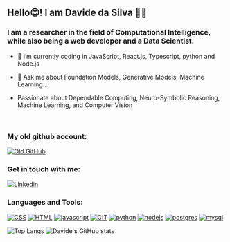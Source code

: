## Hello😊! I am Davide da Silva 🖐🏼

<!-- I am engaged in research within the Computational Intelligence field, while also being a web developer and having a Data Scientist. -->
### I am a researcher in the field of Computational Intelligence, while also being a web developer and a Data Scientist.

- 🌱 I’m currently coding in JavaScript, React.js, Typescript, python and Node.js

- 💬 Ask me about Foundation Models, Generative Models, Machine Learning...
- Passionate about Dependable Computing, Neuro-Symbolic Reasoning, Machine Learning, and Computer Vision
<br />

### My old github account:

[![Old GitHub](https://img.shields.io/badge/GitHub-100000?style=for-the-badge&logo=github&logoColor=white)](https://github.com/davideclode)

### Get in touch with me:

[![Linkedin](https://img.shields.io/badge/LinkedIn-0077B5?style=for-the-badge&logo=linkedin&logoColor=white)](https://www.linkedin.com/in/davide-da-silva-softwaredeveloper-datascientist/)

### Languages and Tools:

[![CSS](https://img.shields.io/badge/CSS-239120?&style=for-the-badge&logo=css3&logoColor=white)](https://www.w3schools.com/css/)  [![HTML](https://img.shields.io/badge/HTML-239120?style=for-the-badge&logo=html5&logoColor=white)](https://www.w3schools.com/css/) [![javascript](https://img.shields.io/badge/JavaScript-F7DF1E?style=for-the-badge&logo=javascript&logoColor=black)](https://developer.mozilla.org/en-US/docs/Web/JavaScript) [![GIT](	https://img.shields.io/badge/GIT-E44C30?style=for-the-badge&logo=git&logoColor=white)](https://git-scm.com/)  [![python](https://img.shields.io/badge/Python-3776AB?style=for-the-badge&logo=python&logoColor=white)](https://www.google.com.br/url?sa=t&rct=j&q=&esrc=s&source=web&cd=&cad=rja&uact=8&ved=2ahUKEwi3s5-qg6CGAxWEBrkGHRItACAQFnoECBAQAQ&url=https%3A%2F%2Fwww.python.org%2F&usg=AOvVaw0QREvGsjwHKp2GtoYvs1JH&opi=89978449) [![nodejs](https://img.shields.io/badge/Node.js-43853D?style=for-the-badge&logo=node.js&logoColor=white)](https://nodejs.org/) [![postgres](https://img.shields.io/badge/PostgreSQL-316192?style=for-the-badge&logo=postgresql&logoColor=white)](https://www.postgresql.org/)  [![mysql](https://img.shields.io/badge/MySQL-005C84?style=for-the-badge&logo=mysql&logoColor=white)](https://www.google.com.br/url?sa=t&rct=j&q=&esrc=s&source=web&cd=&cad=rja&uact=8&ved=2ahUKEwiyh9ecg6CGAxUaBrkGHZl3C0cQFnoECAcQAQ&url=https%3A%2F%2Fwww.mysql.com%2F&usg=AOvVaw20c6IrMAtNC1A9NZPsDpWW&opi=89978449)

<!-- [![tensorfow](https://img.shields.io/badge/TensorFlow-FF6F00?style=for-the-badge&logo=tensorflow&logoColor=white)]() -->
<!--[![C](https://img.shields.io/badge/C-00599C?style=for-the-badge&logo=c&logoColor=white)]() -->
<!--[![C++](https://img.shields.io/badge/C%2B%2B-00599C?style=for-the-badge&logo=c%2B%2B&logoColor=white)]() -->

<!-- Linguagens mais usadas e Status de Github -->
<!-- ![Top Langs](https://github-readme-stats.vercel.app/api/top-langs/?username=DavideDaSilva&layout=compact) ![Davide's GitHub stats](https://github-readme-stats.vercel.app/api?username=DavideDaSilva&show_icons=true&theme=radical) -->
![Top Langs](https://github-readme-stats.vercel.app/api/top-langs/?username=DavideDaSilva&layout=compact) ![Davide's GitHub stats](https://github-readme-stats.vercel.app/api?username=DavideDaSilva&show_icons=true&theme=radical)


<!-- [![jquery](https://img.shields.io/badge/jQuery-0769AD?style=for-the-badge&logo=jquery&logoColor=white)]() -->

<!--
**DavideDaSilva/DavideDaSilva** is a ✨ _special_ ✨ repository because its `README.md` (this file) appears on your GitHub profile.

Here are some ideas to get you started:

- 🔭 I’m currently working on ...
- 🌱 I’m currently learning ...
- 👯 I’m looking to collaborate on ...
- 🤔 I’m looking for help with ...
- 💬 Ask me about Generative Models...
- 📫 How to reach me: ...
- 😄 Pronouns: ...
- ⚡ Fun fact: ...
-->
